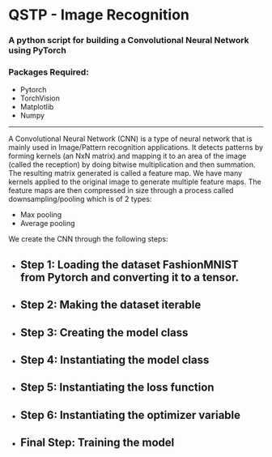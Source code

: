 # QSTP - Image Recognition
### A python script for building a Convolutional Neural Network using PyTorch

### Packages Required:
- Pytorch
- TorchVision
- Matplotlib
- Numpy

---

A Convolutional Neural Network (CNN) is a type of neural network that is mainly used in Image/Pattern recognition applications. 
It detects patterns by forming kernels (an NxN matrix) and mapping it to an area of the image (called the reception) by doing bitwise multiplication and then summation. The resulting matrix generated is called a feature map. We have many kernels applied to the original image to generate multiple feature maps. The feature maps are then compressed in size through a process called downsampling/pooling which is of 2 types:
- Max pooling
- Average pooling

We create the CNN through the following steps:
- ## Step 1: Loading the dataset FashionMNIST from Pytorch and converting it to a tensor.
- ## Step 2: Making the dataset iterable
- ## Step 3: Creating the model class
- ## Step 4: Instantiating the model class
- ## Step 5: Instantiating the loss function
- ## Step 6: Instantiating the optimizer variable
- ## Final Step: Training the model 


